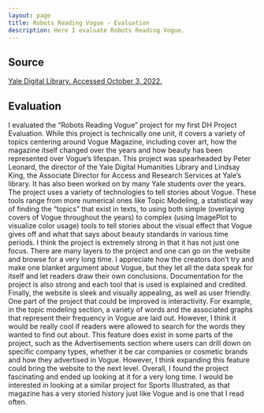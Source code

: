 ```yaml
---
layout: page
title: Robots Reading Vogue - Evaluation
description: Here I evaluate Robots Reading Vogue.
---
```

## Source

[Yale Digital Library. Accessed October 3, 2022.](http://dh.library.yale.edu/projects/vogue/products/)

## Evaluation 

I evaluated the “Robots Reading Vogue” project for my first DH Project Evaluation. While this project is technically one unit, it covers a variety of topics centering around Vogue Magazine, including cover art, how the magazine itself changed over the years and how beauty has been represented over Vogue’s lifespan. This project was spearheaded by Peter Leonard, the director of the Yale Digital Humanities Library and Lindsay King, the Associate Director for Access and Research Services at Yale’s library. It has also been worked on by many Yale students over the years.
	The project uses a variety of technologies to tell stories about Vogue. These tools range from more numerical ones like Topic Modeling, a statistical way of finding the “topics” that exist in texts, to using both simple (overlaying covers of Vogue throughout the years) to complex (using ImagePlot to visualize color usage) tools to tell stories about the visual effect that Vogue gives off and what that says about beauty standards in various time periods.
	I think the project is extremely strong in that it has not just one focus. There are many layers to the project and one can go on the website and browse for a very long time. I appreciate how the creators don’t try and make one blanket argument about Vogue, but they let all the data speak for itself and let readers draw their own conclusions. Documentation for the project is also strong and each tool that is used is explained and credited. Finally, the website is sleek and visually appealing, as well as user friendly.
	One part of the project that could be improved is interactivity. For example, in the topic modeling section, a variety of words and the associated graphs that represent their frequency in Vogue are laid out. However, I think it would be really cool if readers were allowed to search for the words they wanted to find out about. This feature does exist in some parts of the project, such as the Advertisements section where users can drill down on specific company types, whether it be car companies or cosmetic brands and how they advertised in Vogue. However, I think expanding this feature could bring the website to the next level.
	Overall, I found the project fascinating and ended up looking at it for a very long time. I would be interested in looking at a similar project for Sports Illustrated, as that magazine has a very storied history just like Vogue and is one that I read often.
